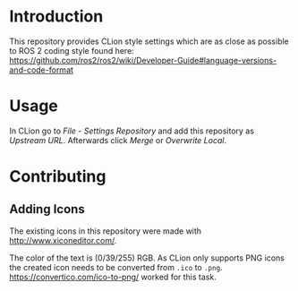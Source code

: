 # Introduction

This repository provides CLion style settings which are as close as possible to ROS 2 coding style found here: https://github.com/ros2/ros2/wiki/Developer-Guide#language-versions-and-code-format

# Usage

In CLion go to *File - Settings Repository* and add this repository as *Upstream URL*. Afterwards click *Merge* or *Overwrite Local*.

# Contributing

## Adding Icons

The existing icons in this repository were made with http://www.xiconeditor.com/.

The color of the text is (0/39/255) RGB. As CLion only supports PNG icons the created icon needs to be converted from 
`.ico` to `.png`. https://convertico.com/ico-to-png/ worked for this task.
